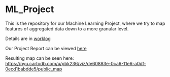 # ML_Project
This is the repository for our Machine Learning Project, where we try to map features of aggregated data down to a more granular level.

Details are in [worklog](worklig.md)

Our Project Report can be viewed [here](https://docs.google.com/a/nyu.edu/document/d/1mdNq0itAMR55rcf6Z9s9UNzxFEf_JAMXtcj8HLojRjY/edit?usp=sharing)

Resulting map can be seen here: https://nyu.cartodb.com/u/pbk236/viz/de60883e-0ca6-11e6-a0df-0ecd1babdde5/public_map